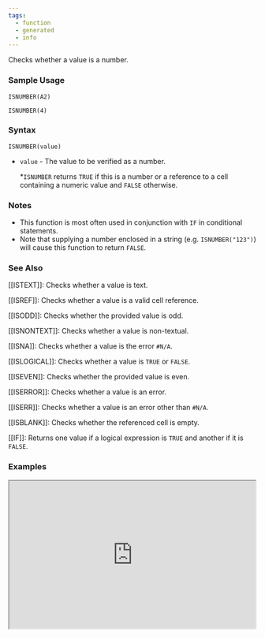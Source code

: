 ```yaml
---
tags:
  - function
  - generated
  - info
---
```


Checks whether a value is a number.

### Sample Usage

`ISNUMBER(A2)`

`ISNUMBER(4)`

### Syntax

`ISNUMBER(value)`

* `value` - The value to be verified as a number.

  \*`ISNUMBER` returns `TRUE` if this is a number or a reference to a cell containing a numeric value and `FALSE` otherwise.

### Notes

* This function is most often used in conjunction with `IF` in conditional statements.
* Note that supplying a number enclosed in a string (e.g. `ISNUMBER("123")`) will cause this function to return `FALSE`.

### See Also

[[ISTEXT]]: Checks whether a value is text.

[[ISREF]]: Checks whether a value is a valid cell reference.

[[ISODD]]: Checks whether the provided value is odd.

[[ISNONTEXT]]: Checks whether a value is non-textual.

[[ISNA]]: Checks whether a value is the error `#N/A`.

[[ISLOGICAL]]: Checks whether a value is `TRUE` or `FALSE`.

[[ISEVEN]]: Checks whether the provided value is even.

[[ISERROR]]: Checks whether a value is an error.

[[ISERR]]: Checks whether a value is an error other than `#N/A`.

[[ISBLANK]]: Checks whether the referenced cell is empty.

[[IF]]: Returns one value if a logical expression is `TRUE` and another if it is `FALSE`.

### Examples

<iframe height="300" src="https://docs.google.com/spreadsheet/pub?key=0As3tAuweYU9QdEFTQVJXTmRvTC0zVmhGM2dTNUpLNmc&amp;output=html" width="500"></iframe>